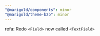 ```yaml
---
"@marigold/components": minor
"@marigold/theme-b2b": minor
---
```


refa: Redo `<Field>` now called `<TextField>`
